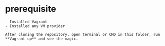 # prerequisite
    - Installed Vagrant 
    - Installed any VM provider
    
    After cloning the repository, open terminal or CMD in this folder, run **Vagrant up** and see the magic.